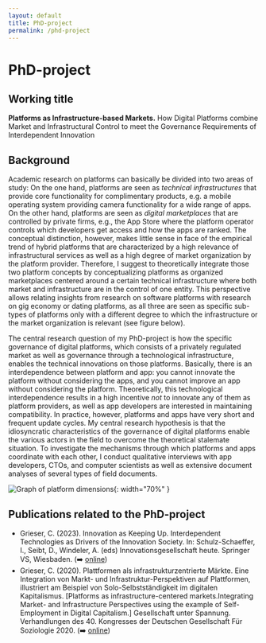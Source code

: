 ```yaml
---
layout: default
title: PhD-project
permalink: /phd-project
---
```

# PhD-project
## Working title 
**Platforms as Infrastructure-based Markets.** How Digital Platforms combine Market 
and Infrastructural Control to meet the Governance Requirements of Interdependent 
Innovation

## Background
Academic research on platforms can basically be divided into two areas of study:
On the one hand, platforms are seen as *technical infrastructures* that provide
core functionality for complimentary products, e.g. a mobile operating system
providing camera functionality for a wide range of apps. On the other hand,
platforms are seen as *digital marketplaces* that are controlled by private
firms, e.g., the App Store where the platform operator controls which developers
get access and how the apps are ranked. The conceptual distinction, however,
makes little sense in face of the empirical trend of hybrid platforms that are
characterized by a high relevance of infrastructural services as well as a high
degree of market organization by the platform provider. Therefore, I suggest to
theoretically integrate those two platform concepts by conceptualizing platforms
as organized marketplaces centered around a certain technical infrastructure
where both market and infrastructure are in the control of one entity. This
perspective allows relating insights from research on software platforms with
research on gig economy or dating platforms, as all three are seen as specific
sub-types of platforms only with a different degree to which the infrastructure
or the market organization is relevant (see figure below).

The central research question of my PhD-project is how the specific governance
of digital platforms, which consists of a privately regulated market as well as
governance through a technological infrastructure, enables the technical
innovations on those platforms. Basically, there is an interdependence between
platform and app: you cannot innovate the platform without considering the apps,
and you cannot improve an app without considering the platform. Theoretically,
this technological interdependence results in a high incentive *not* to innovate
any of them as platform providers, as well as app developers are interested in
maintaining compatibility. In practice, however, platforms and apps have very
short and frequent update cycles. My central research hypothesis is that the
idiosyncratic characteristics of the governance of digital platforms enable the
various actors in the field to overcome the theoretical stalemate situation. To
investigate the mechanisms through which platforms and apps coordinate with each
other, I conduct qualitative interviews with app developers, CTOs, and computer
scientists as well as extensive document analyses of several types of field
documents.

![Graph of platform dimensions](./images/graph-platform-dimensions.webp){: width="70%" }

## Publications related to the PhD-project
- Grieser, C. (2023). Innovation as Keeping Up. Interdependent Technologies as
  Drivers of the Innovation Society. In: Schulz-Schaeffer, I., Seibt, D.,
  Windeler, A. (eds) Innovationsgesellschaft heute. Springer VS, Wiesbaden.
  (➡️ [online](https://doi.org/10.1007/978-3-658-39743-2_4))
- Grieser, C. (2020). Plattformen als infrastrukturzentrierte Märkte. Eine
  Integration von Markt- und Infrastruktur-Perspektiven auf Plattformen,
  illustriert am Beispiel von Solo-Selbstständigkeit im digitalen Kapitalismus.
  [Platforms as infrastructure-centered markets.Integrating Market- and
  Infrastructure Perspectives using the example of Self-Employment in Digital
  Capitalism.] Gesellschaft unter Spannung. Verhandlungen des 40. Kongresses der
  Deutschen Gesellschaft Für Soziologie 2020. (➡️
  [online](https://publikationen.soziologie.de/index.php/kongressband_2020/article/view/1309))
